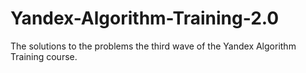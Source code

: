 # Yandex-Algorithm-Training-2.0
The solutions to the problems the third wave of the Yandex Algorithm Training course.
